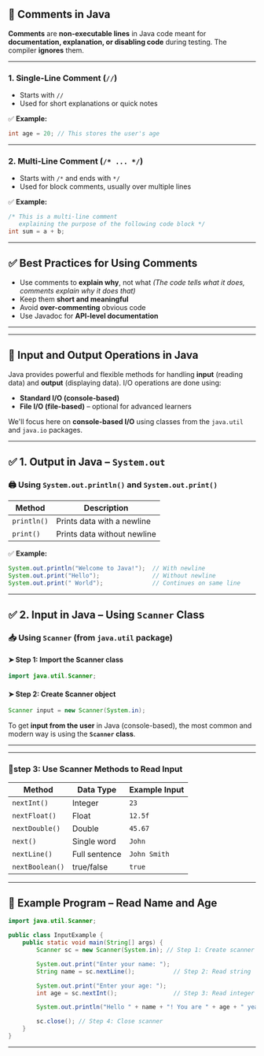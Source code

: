 
## 📝 Comments in Java

**Comments** are **non-executable lines** in Java code meant for **documentation, explanation, or disabling code** during testing. The compiler **ignores** them.

---

### 1. **Single-Line Comment (`//`)**

* Starts with `//`
* Used for short explanations or quick notes

✅ **Example:**

```java
int age = 20; // This stores the user's age
```

---

### 2. **Multi-Line Comment (`/* ... */`)**

* Starts with `/*` and ends with `*/`
* Used for block comments, usually over multiple lines

✅ **Example:**

```java
/* This is a multi-line comment
   explaining the purpose of the following code block */
int sum = a + b;
```

---

## ✅ Best Practices for Using Comments

* Use comments to **explain why**, not what
  *(The code tells what it does, comments explain why it does that)*
* Keep them **short and meaningful**
* Avoid **over-commenting** obvious code
* Use Javadoc for **API-level documentation**

---


---

## 🔁 Input and Output Operations in Java

Java provides powerful and flexible methods for handling **input** (reading data) and **output** (displaying data). I/O operations are done using:

* **Standard I/O (console-based)**
* **File I/O (file-based)** – optional for advanced learners

We'll focus here on **console-based I/O** using classes from the `java.util` and `java.io` packages.

---

## ✅ **1. Output in Java** – `System.out`

### 🖨️ Using `System.out.println()` and `System.out.print()`

| Method      | Description                 |
| ----------- | --------------------------- |
| `println()` | Prints data with a newline  |
| `print()`   | Prints data without newline |

✅ **Example:**

```java
System.out.println("Welcome to Java!");  // With newline
System.out.print("Hello");               // Without newline
System.out.print(" World");              // Continues on same line
```

---

## ✅ **2. Input in Java** – Using `Scanner` Class

### 📥 Using `Scanner` (from `java.util` package)

#### ➤ Step 1: Import the Scanner class

```java
import java.util.Scanner;
```

#### ➤ Step 2: Create Scanner object

```java
Scanner input = new Scanner(System.in);
```
To get **input from the user** in Java (console-based), the most common and modern way is using the **`Scanner` class**.

---




---

### 🔹step 3:  **Use Scanner Methods to Read Input**

| Method          | Data Type     | Example Input |
| --------------- | ------------- | ------------- |
| `nextInt()`     | Integer       | `23`          |
| `nextFloat()`   | Float         | `12.5f`       |
| `nextDouble()`  | Double        | `45.67`       |
| `next()`        | Single word   | `John`        |
| `nextLine()`    | Full sentence | `John Smith`  |
| `nextBoolean()` | true/false    | `true`        |

---

## 🎯 Example Program – Read Name and Age

```java
import java.util.Scanner;

public class InputExample {
    public static void main(String[] args) {
        Scanner sc = new Scanner(System.in); // Step 1: Create scanner

        System.out.print("Enter your name: "); 
        String name = sc.nextLine();           // Step 2: Read string

        System.out.print("Enter your age: ");
        int age = sc.nextInt();                // Step 3: Read integer

        System.out.println("Hello " + name + "! You are " + age + " years old.");

        sc.close(); // Step 4: Close scanner
    }
}
```

---

